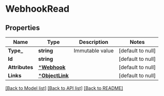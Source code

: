 # WebhookRead

## Properties
Name | Type | Description | Notes
------------ | ------------- | ------------- | -------------
**Type_** | **string** | Immutable value | [default to null]
**Id** | **string** |  | [default to null]
**Attributes** | [***Webhook**](Webhook.md) |  | [default to null]
**Links** | [***ObjectLink**](ObjectLink.md) |  | [default to null]

[[Back to Model list]](../README.md#documentation-for-models) [[Back to API list]](../README.md#documentation-for-api-endpoints) [[Back to README]](../README.md)

